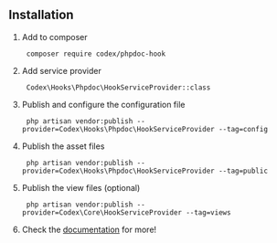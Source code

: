 <!---
title: Codex Documentation
subtitle: Installation and configuration   
-->


Installation
------------
1. Add to composer

		composer require codex/phpdoc-hook

2. Add service provider

		Codex\Hooks\Phpdoc\HookServiceProvider::class

3. Publish and configure the configuration file

		php artisan vendor:publish --provider=Codex\Hooks\Phpdoc\HookServiceProvider --tag=config

4. Publish the asset files

        php artisan vendor:publish --provider=Codex\Hooks\Phpdoc\HookServiceProvider --tag=public
        
5. Publish the view files (optional)        

        php artisan vendor:publish --provider=Codex\Core\HookServiceProvider --tag=views

6. Check the [documentation](http://codex-project.ninja/codex-core) for more!

